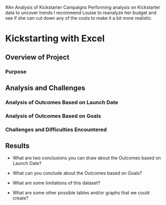 #An Analysis of Kickstarter Campaigns
Performing analysis on Kickstarter data to uncover trends
I recommend Louise to reanalyze her budget and see if she can cut down any of the costs to make it a bit more realistic.


# Kickstarting with Excel

## Overview of Project

### Purpose

## Analysis and Challenges

### Analysis of Outcomes Based on Launch Date

### Analysis of Outcomes Based on Goals

### Challenges and Difficulties Encountered

## Results

- What are two conclusions you can draw about the Outcomes based on Launch Date?

- What can you conclude about the Outcomes based on Goals?

- What are some limitations of this dataset?

- What are some other possible tables and/or graphs that we could create?
